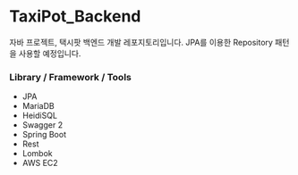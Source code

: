 # TaxiPot_Backend
자바 프로젝트, 택시팟 백엔드 개발 레포지토리입니다.
JPA를 이용한 Repository 패턴을 사용할 예정입니다.

### Library / Framework / Tools
+ JPA
+ MariaDB
+ HeidiSQL
+ Swagger 2
+ Spring Boot
+ Rest
+ Lombok
+ AWS EC2
